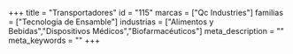 +++
title = "Transportadores"
id = "115"
marcas = ["Qc Industries"]
familias = ["Tecnología de Ensamble"]
industrias = ["Alimentos y Bebidas","Dispositivos Médicos","Biofarmacéuticos"]
meta_description = ""
meta_keywords = ""
+++
